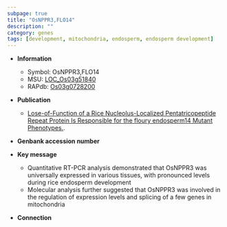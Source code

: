 ```yaml
---
subpage: true
title: "OsNPPR3,FLO14"
description: ""
category: genes
tags: [development, mitochondria, endosperm, endosperm development]
---
```


* **Information**  
    + Symbol: OsNPPR3,FLO14  
    + MSU: [LOC_Os03g51840](http://rice.plantbiology.msu.edu/cgi-bin/ORF_infopage.cgi?orf=LOC_Os03g51840)  
    + RAPdb: [Os03g0728200](http://rapdb.dna.affrc.go.jp/viewer/gbrowse_details/irgsp1?name=Os03g0728200)  

* **Publication**  
    + [Lose-of-Function of a Rice Nucleolus-Localized Pentatricopeptide Repeat Protein Is Responsible for the floury endosperm14 Mutant Phenotypes.](N+Y).

* **Genbank accession number**  

* **Key message**  
    + Quantitative RT-PCR analysis demonstrated that OsNPPR3 was universally expressed in various tissues, with pronounced levels during rice endosperm development
    + Molecular analysis further suggested that OsNPPR3 was involved in the regulation of expression levels and splicing of a few genes in mitochondria

* **Connection**  



